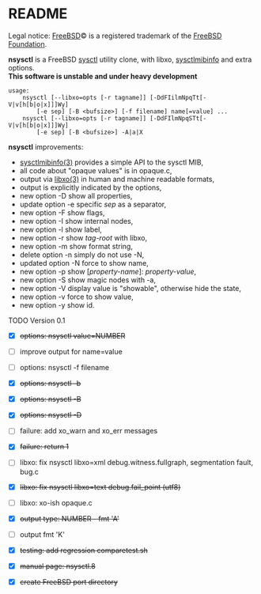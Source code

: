README
======

Legal notice: [FreeBSD](http://www.freebsd.org)&copy; is a registered trademark of the [FreeBSD Foundation](https://www.freebsdfoundation.org).  

**nsysctl** is a FreeBSD [sysctl](https://man.freebsd.org/sysctl/8) 
utility clone,  with libxo, [sysctlmibinfo](https://wiki.freebsd.org/AlfonsoSiciliano/sysctlmibinfo) and extra options.  
**This software is unstable and under heavy development**  
```
usage:
	nsysctl [--libxo=opts [-r tagname]] [-DdFIilmNpqTt[-V|v[h[b|o|x]]]Wy]
		[-e sep] [-B <bufsize>] [-f filename] name[=value] ...
	nsysctl [--libxo=opts [-r tagname]] [-DdFIlmNpqSTt[-V|v[h[b|o|x]]]Wy]
		[-e sep] [-B <bufsize>] -A|a|X
```

**nsysctl** improvements: 

 * [sysctlmibinfo(3)](https://wiki.freebsd.org/AlfonsoSiciliano/sysctlmibinfo) provides a simple API to the sysctl MIB, 
 * all code about "opaque values" is in opaque.c, 
 * output via [libxo(3)](https://wiki.freebsd.org/LibXo) in human and machine readable formats,
 * output is explicitly indicated by the options,
 * new option -D show all properties,
 * update option -e specific _sep_ as a separator,
 * new option -F show flags,
 * new option -I show internal nodes,
 * new option -l show label,
 * new option -r show _tag-root_ with libxo,
 * new option -m show format string,
 * delete option -n simply do not use -N,
 * updated option -N force to show name,
 * new option -p show [_property-name_]: _property-value_,
 * new option -S show magic nodes with -a,
 * new option -V display value is "showable", otherwise hide the state,
 * new option -v force to show value,
 * new option -y show id.


TODO Version 0.1

 * [X] ~~options: nsysctl value=NUMBER~~
 * [ ] improve output for name=value
 * [ ] options: nsysctl -f filename
 * [X] ~~options: nsysctl -b~~
 * [X] ~~options: nsysctl -B~~
 * [X] ~~options: nsysctl -D~~
 * [ ] failure: add xo\_warn and xo\_err messages
 * [X] ~~failure: return 1~~
 * [ ] libxo: fix nsysctl libxo=xml debug.witness.fullgraph, segmentation fault, bug.c
 * [X] ~~libxo: fix nsysctl libxo=text debug.fail\_point  (utf8)~~
 * [ ] libxo: xo-ish opaque.c
 * [X] ~~output type: NUMBER - fmt 'A'~~
 * [ ] output fmt 'K'
 * [X] ~~testing: add regression comparetest.sh~~
 * [X] ~~manual page: nsysctl.8~~
 * [X] ~~create FreeBSD port directory~~

